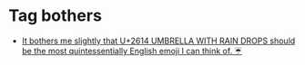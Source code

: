 <!--
title: Tag bothers
date: 2020-06-28T14:38:47.972Z
tags:
-->
# Tag bothers

 * [It bothers me slightly that U+2614 UMBRELLA WITH RAIN DROPS should be the most quintessentially English emoji I can think of. ☔](106401231572.md)